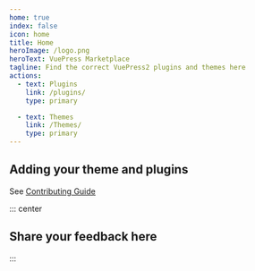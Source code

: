 ```yaml
---
home: true
index: false
icon: home
title: Home
heroImage: /logo.png
heroText: VuePress Marketplace
tagline: Find the correct VuePress2 plugins and themes here
actions:
  - text: Plugins
    link: /plugins/
    type: primary

  - text: Themes
    link: /Themes/
    type: primary
---
```


## Adding your theme and plugins

See [Contributing Guide](./reference/contributing.md)

::: center

## Share your feedback here

:::

